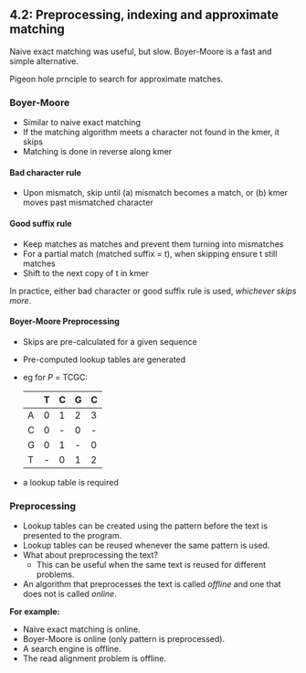 ## 4.2: Preprocessing, indexing and approximate matching

Naive exact matching was useful, but slow. Boyer-Moore is a fast and simple alternative.

Pigeon hole prnciple to search for approximate matches.

### Boyer-Moore
- Similar to naive exact matching
- If the matching algorithm meets a character not found in the kmer, it skips
- Matching is done in reverse along kmer
#### Bad character rule
- Upon mismatch, skip until (a) mismatch becomes a match, or (b) kmer moves past mismatched character
#### Good suffix rule
- Keep matches as matches and prevent them turning into mismatches
- For a partial match (matched suffix = t), when skipping ensure t still matches
- Shift to the next copy of t in kmer

In practice, either bad character or good suffix rule is used, _whichever skips more_.

#### Boyer-Moore Preprocessing
- Skips are pre-calculated for a given sequence 
- Pre-computed lookup tables are generated 
- eg for _P_ = TCGC:

    | |T|C|G|C|
    |-|-|-|-|-|
    |A|0|1|2|3|
    |C|0|-|0|-|
    |G|0|1|-|0|
    |T|-|0|1|2|

- a lookup table is required

### Preprocessing
- Lookup tables can be created using the pattern before the text is presented to the program.
- Lookup tables can be reused whenever the same pattern is used.
- What about preprocessing the text?
	- This can be useful when the same text is reused for different problems.
- An algorithm that preprocesses the text is called _offline_ and one that does not is called _online_.

**For example:**
- Naive exact matching is online.
- Boyer-Moore is online (only pattern is preprocessed).
- A search engine is offline.
- The read alignment problem is offline.
<!--stackedit_data:
eyJoaXN0b3J5IjpbMTc4MjM0ODUxNl19
-->